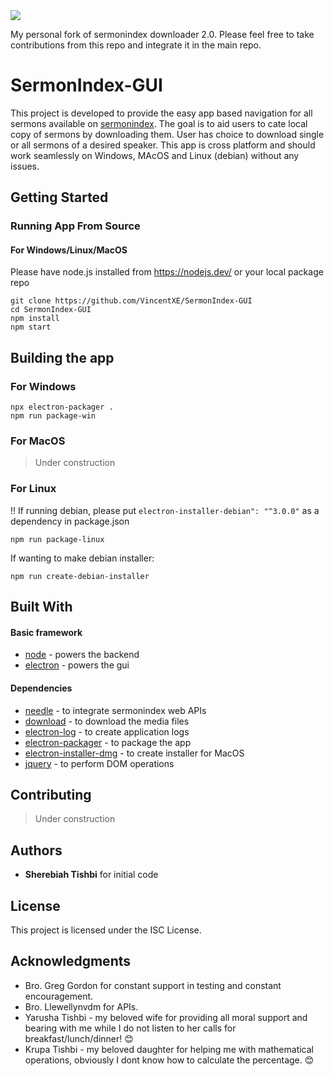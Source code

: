 <img src="https://raw.githubusercontent.com/sermonindex/sermondownloader2.0/master/_app-image.jpg">

My personal fork of sermonindex downloader 2.0. Please feel free to take contributions from this repo and integrate it in the main repo.

# SermonIndex-GUI

This project is developed to provide the easy app based navigation for all sermons available on <a href="https://www.sermonindex.net">sermonindex</a>. The goal is to aid users to cate local copy of sermons by downloading them. User has choice to download single or all sermons of a desired speaker. This app is cross platform and should work seamlessly on Windows, MAcOS and Linux (debian) without any issues.

## Getting Started



### Running App From Source

#### For Windows/Linux/MacOS

Please have node.js installed from https://nodejs.dev/ or your local package repo
````
git clone https://github.com/VincentXE/SermonIndex-GUI
cd SermonIndex-GUI
npm install
npm start
````

## Building the app

### For Windows
````
npx electron-packager .
npm run package-win
````
### For MacOS
> Under construction

### For Linux 
!! If running debian, please put `electron-installer-debian": "^3.0.0"` as a dependency in package.json
````
npm run package-linux
````
If wanting to make debian installer:

```
npm run create-debian-installer
```

## Built With

#### Basic framework 
* [node](http://www.dropwizard.io/1.0.2/docs/) - powers the backend
* [electron](https://maven.apache.org/) - powers the gui

#### Dependencies
* [needle](https://rometools.github.io/rome/) - to integrate sermonindex web APIs
* [download](https://rometools.github.io/rome/) - to download the media files
* [electron-log](https://rometools.github.io/rome/) - to create application logs
* [electron-packager](https://rometools.github.io/rome/) - to package the app
* [electron-installer-dmg](https://rometools.github.io/rome/) - to create installer for MacOS
* [jquery](https://rometools.github.io/rome/) - to perform DOM operations

## Contributing
> Under construction

## Authors

* **Sherebiah Tishbi** for initial code

## License

This project is licensed under the ISC License. 

## Acknowledgments

* Bro. Greg Gordon for constant support in testing and constant encouragement.
* Bro. Llewellynvdm for APIs.
* Yarusha Tishbi - my beloved wife for providing all moral support and bearing with me while I do not listen to her calls for breakfast/lunch/dinner! :blush:
* Krupa Tishbi - my beloved daughter for helping me with mathematical operations, obviously I dont know how to calculate the percentage. :blush:
